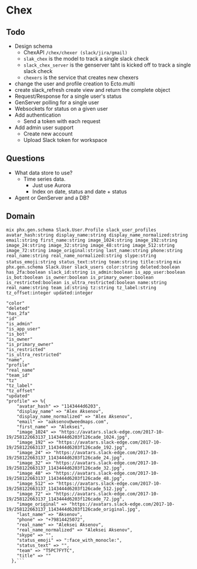 # Chex

## Todo

* Design schema
  * ChexAPI `/chex/chexer (slack/jira/gmail)`
  * `slak_chex` is the model to track a single slack check
  * `slack_chex_server` is the genserver taht is kicked off to track a single slack check
  * `chexers` is the service that creates new chexers
* change the user and profile creation to Ecto.multi
* create slack_refresh create view and return the complete object
* Request/Response for a single user's status
* GenServer polling for a single user
* Websockets for status on a given user
* Add authentication
  * Send a token with each request
* Add admin user support
  * Create new account
  * Upload Slack token for workspace




## Questions

* What data store to use?
  * Time series data.
     * Just use Aurora
      * Index on date, status and date + status
* Agent or GenServer and a DB?

## Domain

`mix phx.gen.schema Slack.User.Profile slack_user_profiles avatar_hash:string display_name:string display_name_normalized:string email:string first_name:string image_1024:string image_192:string image_24:string image_32:string image_48:string image_512:string image_72:string image_original:string last_name:string phone:string real_name:string real_name_normalized:string slype:string status_emoji:string status_text:string team:string title:string`
`mix phx.gen.schema Slack.User slack_users color:string deleted:boolean has_2fa:boolean slack_id:string is_admin:boolean is_app_user:boolean is_bot:boolean is_owner:boolean is_primary_owner:boolean is_restricted:boolean is_ultra_restricted:boolean name:string real_name:string team_id:string tz:string tz_label:string tz_offset:integer updated:integer`


```
"color"
"deleted"
"has_2fa"
"id"
"is_admin"
"is_app_user"
"is_bot"
"is_owner"
"is_primary_owner"
"is_restricted"
"is_ultra_restricted"
"name",
"profile"
"real_name"
"team_id"
"tz"
"tz_label"
"tz_offset"
"updated"
"profile" => %{
    "avatar_hash" => "1143444d6203",
    "display_name" => "Alex Aksenov",
    "display_name_normalized" => "Alex Aksenov",
    "email" => "aaksenov@weedmaps.com",
    "first_name" => "Aleksei",
    "image_1024" => "https://avatars.slack-edge.com/2017-10-19/258122663137_1143444d6203f126cade_1024.jpg",
    "image_192" => "https://avatars.slack-edge.com/2017-10-19/258122663137_1143444d6203f126cade_192.jpg",
    "image_24" => "https://avatars.slack-edge.com/2017-10-19/258122663137_1143444d6203f126cade_24.jpg",
    "image_32" => "https://avatars.slack-edge.com/2017-10-19/258122663137_1143444d6203f126cade_32.jpg",
    "image_48" => "https://avatars.slack-edge.com/2017-10-19/258122663137_1143444d6203f126cade_48.jpg",
    "image_512" => "https://avatars.slack-edge.com/2017-10-19/258122663137_1143444d6203f126cade_512.jpg",
    "image_72" => "https://avatars.slack-edge.com/2017-10-19/258122663137_1143444d6203f126cade_72.jpg",
    "image_original" => "https://avatars.slack-edge.com/2017-10-19/258122663137_1143444d6203f126cade_original.jpg",
    "last_name" => "Aksenov",
    "phone" => "+79814425072",
    "real_name" => "Aleksei Aksenov",
    "real_name_normalized" => "Aleksei Aksenov",
    "skype" => "",
    "status_emoji" => ":face_with_monocle:",
    "status_text" => "",
    "team" => "T5PC7FYTC",
    "title" => ""
  },```
